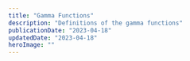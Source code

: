 ```yaml
---
title: "Gamma Functions"
description: "Definitions of the gamma functions"
publicationDate: "2023-04-18"
updatedDate: "2023-04-18"
heroImage: ""
---
```

